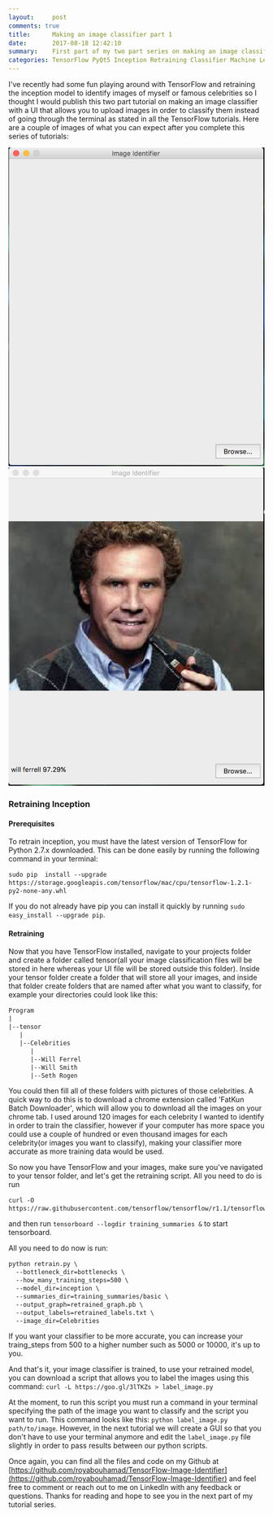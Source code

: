 ```yaml
---
layout:     post
comments: true
title:      Making an image classifier part 1
date:       2017-08-18 12:42:10
summary:    First part of my two part series on making an image classifier with a GUI.
categories: TensorFlow PyQt5 Inception Retraining Classifier Machine Learning AI
---
```


I've recently had some fun playing around with TensorFlow and retraining the inception
model to identify images of myself or famous celebrities so I thought I would publish
this two part tutorial on making an image classifier with a UI that allows you to upload
images in order to classify them instead of going through the terminal as stated in all
the TensorFlow tutorials. Here are a couple of images of what you can expect after you
complete this series of tutorials:

![GUI](/images/ImageIdentifier/GUI.png)
![Classified Image](/images/ImageIdentifier/ClassifiedImage.png)

### Retraining Inception
#### Prerequisites

To retrain inception, you must have the latest version of TensorFlow for Python 2.7.x downloaded. This can be done easily by running the following command in your terminal:

```
sudo pip  install --upgrade https://storage.googleapis.com/tensorflow/mac/cpu/tensorflow-1.2.1-py2-none-any.whl
```
If you do not already have pip you can install it quickly by running ```sudo easy_install --upgrade pip```.

#### Retraining

Now that you have TensorFlow installed, navigate to your projects folder and create a folder called tensor(all your image classification files will be stored in here whereas your UI file will be stored outside this folder). Inside your tensor folder create a folder that will store all your images, and inside that folder create folders that are named after what you want to classify, for example your directories could look like this:

```
Program
|
|--tensor
   |
   |--Celebrities
      |
      |--Will Ferrel
      |--Will Smith
      |--Seth Rogen

```
You could then fill all of these folders with pictures of those celebrities. A quick way to do this is to download a chrome extension called 'FatKun Batch Downloader', which will allow you to download all the images on your chrome tab. I used around 120 images for each celebrity I wanted to identify in order to train the classifier, however if your computer has more space you could use a couple of hundred or even thousand images for each celebrity(or images you want to classify), making your classifier more accurate as more training data would be used.

So now you have TensorFlow and your images, make sure you've navigated to your tensor folder, and let's get the retraining script. All you need to do is run
```
curl -O https://raw.githubusercontent.com/tensorflow/tensorflow/r1.1/tensorflow/examples/image_retraining/retrain.py
```
and then run ```tensorboard --logdir training_summaries &``` to start tensorboard.

All you need to do now is run:

```
python retrain.py \
  --bottleneck_dir=bottlenecks \
  --how_many_training_steps=500 \
  --model_dir=inception \
  --summaries_dir=training_summaries/basic \
  --output_graph=retrained_graph.pb \
  --output_labels=retrained_labels.txt \
  --image_dir=Celebrities
```
If you want your classifier to be more accurate, you can increase your traing_steps from 500 to a higher number such as 5000 or 10000, it's up to you.

And that's it, your image classifier is trained, to use your retrained model, you can download a script that allows you to label the images using this command:
```curl -L https://goo.gl/3lTKZs > label_image.py```

At the moment, to run this script you must run a command in your terminal specifying the path of the image you want to classify and the script you want to run. This command looks like this:
```python label_image.py path/to/image```. However, in the next tutorial we will create a GUI so that you don't have to use your terminal anymore and edit the ```label_image.py``` file slightly in order to pass results between our python scripts.

Once again, you can find all the files and code on my Github at [https://github.com/royabouhamad/TensorFlow-Image-Identifier](https://github.com/royabouhamad/TensorFlow-Image-Identifier) and feel free to comment or reach out to me on LinkedIn with any feedback or questions. Thanks for reading and hope to see you in the next part of my tutorial series.
